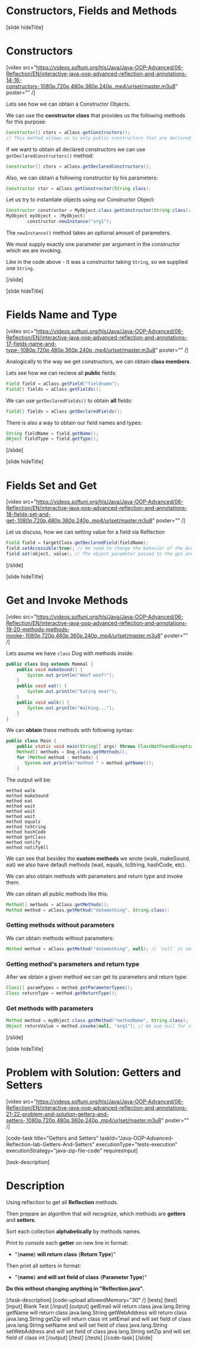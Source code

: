 # Constructors, Fields and Methods

[slide hideTitle]

# Constructors

[video src="https://videos.softuni.org/hls/Java/Java-OOP-Advanced/06-Reflection/EN/interactive-java-oop-advanced-reflection-and-annotations-14-16-constructors-,1080p,720p,480p,360p,240p,.mp4/urlset/master.m3u8" poster="" /]

Lets see how we can obtain a Constructor Objects.

We can use the **constructor class** that provides us the following methods for this purpose:

```java
Constructor[] ctors = aClass.getConstructors();
// This method allows us to only public constructors that are declared in our class and its superclass
```

If we want to obtain all declared constructors we can use `getDeclaredConstructors()` method:

``` java
Constructor[] ctors = aClass.getDeclaredConstructors();
```

Also, we can obtain a following constructor by his parameters:

```java
Constructor ctor = aClass.getConstructor(String.class);
```

Let us try to instantiate objects using our Constructor Object:

``` java
Constructor constructor = MyObject.class.getConstructor(String.class);
MyObject myObject = (MyObject)
        constructor.newInstance("arg1");
```

The `newInstance()` method takes an optional amount of parameters.

We must supply exactly one parameter per argument in the constructor which we are invoking.

Like in the code above - It was a constructor taking `String`, so we supplied one `String`.

[/slide]

[slide hideTitle]

# Fields Name and Type

[video src="https://videos.softuni.org/hls/Java/Java-OOP-Advanced/06-Reflection/EN/interactive-java-oop-advanced-reflection-and-annotations-17-fields-name-and-type-,1080p,720p,480p,360p,240p,.mp4/urlset/master.m3u8" poster="" /]

Analogically to the way we get constructors, we can obtain **class members**.

Lets see how we can recieve all **public** fields:

``` java
Field field = aClass.getField("fieldname");
Field[] fields = aClass.getFields();
```

We can use `getDeclaredFields()` to obtain **all** fields:

``` java
Field[] fields = aClass.getDeclaredFields();
```

There is also a way to obtain our field names and types:

``` java
String fieldName = field.getName();
Object fieldType = field.getType();
```

[/slide]

[slide hideTitle]

# Fields Set and Get

[video src="https://videos.softuni.org/hls/Java/Java-OOP-Advanced/06-Reflection/EN/interactive-java-oop-advanced-reflection-and-annotations-18-fields-set-and-get-,1080p,720p,480p,360p,240p,.mp4/urlset/master.m3u8" poster="" /]

Let us discuss, how we can setting value for a field via Reflection

``` java
Field field = targetClass.getDeclaredField(fieldName);
field.setAccessible(true); // We need to change the behavior of the AccessibleObject
field.set(object, value); // The object parameter passed to the get and set method should be an instance of the class that owns the field.
```

[/slide]

[slide hideTitle]

# Get and Invoke Methods

[video src="https://videos.softuni.org/hls/Java/Java-OOP-Advanced/06-Reflection/EN/interactive-java-oop-advanced-reflection-and-annotations-19-20-methods-methods-invoke-,1080p,720p,480p,360p,240p,.mp4/urlset/master.m3u8" poster="" /]

Lets asume we have `class` Dog with methods inside:

```java
public class Dog extends Mammal {
    public void makeSound() {
        System.out.println("Woof woof!");
    }
    public void eat() {
        System.out.println("Eating meat");
    }
    public void walk() {
        System.out.println("Walking...");
    }
}

```

We can **obtain** these methods with following syntax:

```java
public class Main {
    public static void main(String[] args) throws ClassNotFoundException {
    Method[] methods = Dog.class.getMethods();
    for (Method method : methods) {
       System.out.println("method " + method.getName());
    }
```

The output will be:
```
method walk
method makeSound
method eat
method wait
method wait
method wait
method equals
method toString
method hashCode
method getClass
method notify
method notifyAll
```

We can see that besides the **custom methods** we wrote (walk, makeSound, eat) we also have default methods (wait, equals, toString, hashCode, etc).

We can also obtain methods with parameters and return type and invoke them.

We can obtain all public methods like this:

```java
Method[] methods = aClass.getMethods();
Method method = aClass.getMethod("doSomething", String.class);
```

### Getting methods without parameters

We can obtain methods without parameters:
```java 
Method method = aClass.getMethod("doSomething", null); // `null` is set when we want a method without parameters. 
```

### Getting method's parameters and return type

After we obtain a given method we can get its parameters and return type:

```java
Class[] paramTypes = method.getParameterTypes();
Class returnType = method.getReturnType();
```

### Get methods with parameters

```java
Method method = myObject.class.getMethod("methodName", String.class);
Object returnValue = method.invoke(null, "arg1"); // We use null for static methods
```

[/slide]

[slide hideTitle]
# Problem with Solution: Getters and Setters

[video src="https://videos.softuni.org/hls/Java/Java-OOP-Advanced/06-Reflection/EN/interactive-java-oop-advanced-reflection-and-annotations-21-22-problem-and-solution-getters-and-setters-,1080p,720p,480p,360p,240p,.mp4/urlset/master.m3u8" poster="" /]

[code-task title="Getters and Setters" taskId="Java-OOP-Advanced-Reflection-lab-Getters-And-Setters" executionType="tests-execution" executionStrategy="java-zip-file-code" requiresInput]

[task-description]
# Description
Using reflection to get all **Reflection** methods. 

Then prepare an algorithm that will recognize, which methods are **getters** and **setters**. 

Sort each collection **alphabetically** by methods names. 

Print to console each **getter** on new line in format:
- "\{**name**\} **will return class** \{**Return Type**\}"

Then print all setters in format:
- "\{**name**\} **and will set field of class** \{**Parameter Type**\}"

**Do this without changing anything in "Reflection.java".**

[/task-description]
[code-upload allowedMemory="30" /]
[tests]
[test]
[input]
Blank Test
[/input]
[output]
getEmail will return class java.lang.String
getName will return class java.lang.String
getWebAddress will return class java.lang.String
getZip will return class int
setEmail and will set field of class java.lang.String
setName and will set field of class java.lang.String
setWebAddress and will set field of class java.lang.String
setZip and will set field of class int
[/output]
[/test]
[/tests]
[/code-task]
[/slide]

